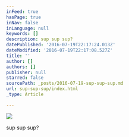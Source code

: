 ```yaml
---
inFeed: true
hasPage: true
inNav: false
inLanguage: null
keywords: []
description: sup sup sup?
datePublished: '2016-07-19T22:17:24.013Z'
dateModified: '2016-07-19T22:17:08.527Z'
title: ''
author: []
authors: []
publisher: null
starred: false
sourcePath: _posts/2016-07-19-sup-sup-sup.md
url: sup-sup-sup/index.html
_type: Article

---
```

![](https://the-grid-user-content.s3-us-west-2.amazonaws.com/dbab98a5-c6a6-4674-8b1f-7b7bb7de58be.jpg)

sup sup sup?